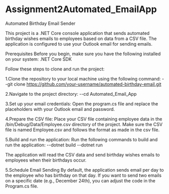 # Assignment2Automated_EmailApp
Automated Birthday Email Sender

This project is a .NET Core console application that sends automated birthday wishes emails to employees based on data from a CSV file. The application is configured to use your Outlook email for sending emails.

Prerequisites
Before you begin, make sure you have the following installed on your system:
.NET Core SDK

Follow these steps to clone and run the project:

1.Clone the repository to your local machine using the following command:
--git clone https://github.com/your-username/automated-birthday-email.git

2.Navigate to the project directory:
--cd Automated_Email_App

3.Set up your email credentials:
Open the program.cs file and replace the placeholders with your Outlook email and password.

4.Prepare the CSV file:
Place your CSV file containing employee data in the /bin/Debug/Data/Employee.csv directory of the project. Make sure the CSV file is named Employee.csv and follows the format as made in the csv file.

5.Build and run the application:
Run the following commands to build and run the application:
--dotnet build
--dotnet run

The application will read the CSV data and send birthday wishes emails to employees when their birthdays occur.

5.Schedule Email Sending
By default, the application sends email per day to the employee who has birthday on that day. If you want to send two emails on a specific date (e.g., December 24th), you can adjust the code in the Program.cs file.
